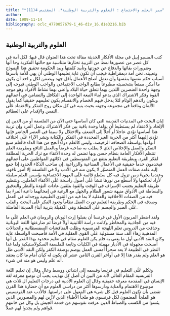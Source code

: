 ```yaml
---
title: "*سير العلم والاجتماع : العلوم والتربية الوطنية*. المقتبس 4(11)"
author: 
date: 1909-11-14
bibliography: oclc_4770057679-i_46-div_16.d1e3216.bib
---
```




##  العلوم والتربية الوطنية 


 كتب  المسيو  إبيل  في مجلة  الأفكار الحديثة  مقالة تحت هذا العنوان  قال فيها: لكل أمة في كل عصر من عصورها نمط من التربية تختارها متناسبة مع حالتها الفكرية وحا أنها وضرورات بقائها والدفاع عن حوزتها وتأييد كلمتها وبيد الحكومة تحقيق هذا النموذج وتعيينه. نحن أمة ديمقراطية فيجب أن تكون غاية تعليمها الوطني أن يهي للأمة بأسرها أسباب حكم نفسها بنفسها وأن تعمل أصلح الأعمال بأقل جهد ويضمن لكل و  احد  أن يكون ما أمكن ممتعاً بشخصيته مطبوعاً بطابع الواجب الاجتماعي والواجب   الوطني فيوجه إلى وجهة واحدة العنصرين اللذين بهما تتعلق حياة البلاد وأعني بهما نشاط الأفراد وهو موجد   القوة وفكر الاشتراك الذي يدعو أبناءَ النبعة الواحدة إلى التكافل والتضامن في أعمالهم ويكون رائدهم الوئام لئلا يدخل فيهم الخصام والانقسام بكون تعليمهم حقيقياً كما يقول الألمان ونافعاً في مجموعه وجهته بحيث ينبه في كل مكان روح التفكر والاعتماد عَلَى النفس والإقدام على العظائم. 

 إبان البحث في المدنيات القديمة التي كان أساسها حتى الآن من الفلسفة أو من الدين إن الإلحاد والاعتقاد لم يستطيعا أن يؤلفا وحدة باقية بين فكر الاشتراك وعمل الفرد وإن تربية هذا أساسها تؤَدي عاجلا أو آجلاً إلى الضعف والاختلال ولا سيما في العصر الحاضر فإنها تؤَدي إليهما أكثر من الحرية الغير المحددة في التفكر والكتابة ونشر الآراء عَلَى اختلاف أنواعها بواسطة الصحافة الرخيصة. وليس كالعلم دواءٌ أنجح من هذا الداء فالعلم منبع التفكر والعمل والإخلاص الذي لا يطلب به صاحبه غرضاً وبالعمل النافع وبطريقة العلم تنتظم الأفكار العامة بنظام حسن وبها تضمن له وحدة الاتقاء مع ترك الحرية المطلقة لفكر الفرد. وبطريقة التعليم ينتفع من المتوسطين في ذكائهم المواظبين على أعمالهم فيخدمون خدماً حقيقية في الأعمال الصناعية والزراعية. إن صاحب الذكاء الحدود إذا جمع إليه عامة صفات العمل المتصوَّر لا يكون منه في الأدب ولا في الفلسفة إلا أمور تافهة. وعندما يجيءُ زمن تزول فيه كل سلطة قائمة عَلَى العهود الاجتماعية يؤَسس العلم سلطة لأراد لحكمها ولا أسطع من نورها تنشأُ عَلَى أصول راسخة عَلَى الأكفاء العاملين. وبتنظيم طريقة التعليم يجتنب الإسراف في الوقت والقوة بتلقين عادات التؤدة والنظر والتدقيق والبساطة في الأذواق منبهة شعور الظلام والجهل مع الرغبة في إمحائهما داعية المرءَ بما فيه من الصفات الأخلاقية والعقلية لا بما فيه من القوى الطبيعية ووجدانه في العمل وصدقه في الحكم وطريقة التعليم تورث العقل نظاماً وتعود الفكر عَلَى البحث والقلب عَلَى الصبر والجسم عَلَى النشطة وهي الكفيلة بتربية أبناءِ المدينة الفاضلة. 

 ولقد اضطر المربون الأول في فرنسا أن يقبلوا إرث اليونان والرومان في العلم عَلَى ما فيه من الجاذبية والمخاطر وكانت دراسة اللاتينية أولاً فرضاً ثم ضارعتها اللغة اليونانية وحذفت من الدروس تعلم اللهجة الفرنسوية وظلت المناقشات السفسطائية والجدالات المذهبية زهاءَ  ألف  سنة مستولية عَلَى القوى العقلية في الأمة فأصبحت الواسطة غاية   وكان النقد الأدبي أول ما يعنى به فلم يكن للعلوم مقام في تعليم محدود بهذا القدر بل أنها أصبحت   مجهولة في الأديار مهملة في الكليات وتابعة للفلسفة السكولاستيكية ولما غدا النظر في الطبيعة لا يعد سحراً أمسى العمل يوصم بوصفة الكفر ولكن النقد الأدبي ظل هو العلم ولم يقدر هذا إلا في أواخر القرن الثامن  عشر  أن يكون له كيان أمام ما كان يعتقد أنه علم وليس هو منه في شيء. 

 وتكلم عَلَى التعليم في فرنسا وقسمه إلى ابتدائي ووسط وعالٍ وقال إن تعليم اللغة الفرنسية المقام العالي لأنه من البين أن أصل كل تهذيب يجب أن توضع معرفة لغة الإنسان في المقدمة معرفة حقيقية وقال إن العلوم الأدبية في درجات التعليم ال  ثلاث  هي موضوع الاهتمام والعناية ودارسوها أكثر من دراسي العلوم مع أن حضارة هذا القرن تقضي بأن تكون العلوم قبل كل شيء هي المعول على دراستها. فالأدب عند الفرنسيس هو الملجأُ المضمون لكل فرنسوي هو ملجأُ الأطباءِ الذين لازُبن لهم والمصورين الذين يئسوا من الكسب والضباط الذين عزفت نفوسهم من خدمة الجيش بل وكل من خانتهم قواهم ولم يجدوا لهم عملاً. 
